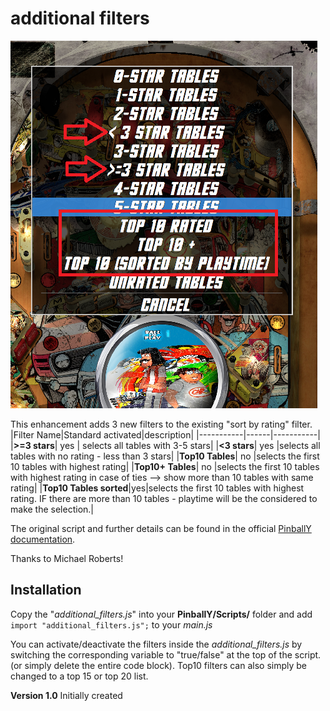 # additional filters

![Show additional Filter](https://github.com/worksasdesigned/PinballY_scrips/blob/Master/additional_filters/additional_filters.png)

This enhancement adds 3 new filters to the existing "sort by rating" filter.
|Filter Name|Standard activated|description|
|-----------|------|-----------|
|**>=3 stars**| yes | selects all tables with 3-5 stars|
|**<3 stars**| yes |selects all tables with no rating - less than 3 stars|
|**Top10 Tables**| no |selects the first 10 tables with highest rating| 
|**Top10+ Tables**| no |selects the first 10 tables with highest rating in case of ties --> show more than 10 tables with same rating|
|**Top10 Tables sorted**|yes|selects the first 10 tables with highest rating. IF there are more than 10 tables - playtime will be the considered to make the selection.|

The original script and further details can be found in the official [PinballY documentation](http://mjrnet.org/pinscape/downloads/PinballY/Help/TopGamesExample.html).

Thanks to Michael Roberts!


## Installation
Copy the "*additional_filters.js*" into your **PinballY/Scripts/** folder and add
```import "additional_filters.js";``` to your *main.js*

You can activate/deactivate the filters inside the *additional_filters.js* by switching the corresponding variable to "true/false" at the top of the script. (or simply delete the entire code block).
Top10 filters can also simply be changed to a top 15 or top 20 list.


**Version 1.0**
Initially created


